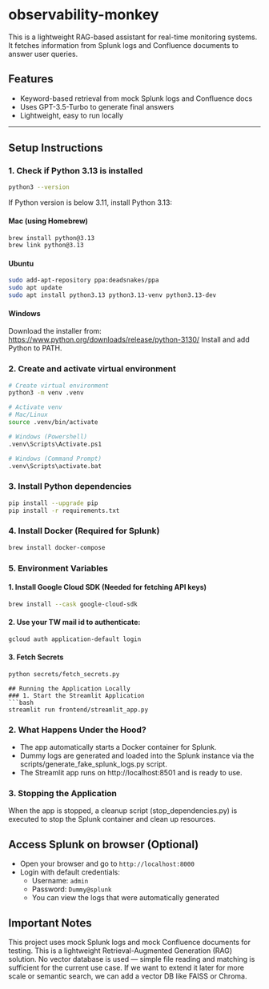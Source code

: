 # observability-monkey

This is a lightweight RAG-based assistant for real-time monitoring systems.  
It fetches information from Splunk logs and Confluence documents to answer user queries.

## Features
- Keyword-based retrieval from mock Splunk logs and Confluence docs
- Uses GPT-3.5-Turbo to generate final answers
- Lightweight, easy to run locally

---

## Setup Instructions

### 1. Check if Python 3.13 is installed

```bash
python3 --version
```
If Python version is below 3.11, install Python 3.13:

#### Mac (using Homebrew)
```bash
brew install python@3.13
brew link python@3.13
```

#### Ubuntu
```bash
sudo add-apt-repository ppa:deadsnakes/ppa
sudo apt update
sudo apt install python3.13 python3.13-venv python3.13-dev
```

#### Windows

Download the installer from: https://www.python.org/downloads/release/python-3130/
Install and add Python to PATH.

### 2. Create and activate virtual environment

```bash
# Create virtual environment
python3 -m venv .venv

# Activate venv
# Mac/Linux
source .venv/bin/activate

# Windows (Powershell)
.venv\Scripts\Activate.ps1

# Windows (Command Prompt)
.venv\Scripts\activate.bat
```

### 3. Install Python dependencies

```bash
pip install --upgrade pip
pip install -r requirements.txt
```

### 4. Install Docker (Required for Splunk)
```bash
brew install docker-compose
```

### 5. Environment Variables
#### 1. Install Google Cloud SDK (Needed for fetching API keys)
```bash
brew install --cask google-cloud-sdk
```
#### 2. Use your TW mail id to authenticate:
```bash
gcloud auth application-default login
```

#### 3. Fetch Secrets
```bash
python secrets/fetch_secrets.py
```

```
## Running the Application Locally
### 1. Start the Streamlit Application
```bash
streamlit run frontend/streamlit_app.py
```
###  2. What Happens Under the Hood?
- The app automatically starts a Docker container for Splunk.
- Dummy logs are generated and loaded into the Splunk instance via the scripts/generate_fake_splunk_logs.py script.
- The Streamlit app runs on http://localhost:8501 and is ready to use.

### 3. Stopping the Application
When the app is stopped, a cleanup script (stop_dependencies.py) is executed to stop the Splunk container and clean up resources.

## Access Splunk on browser (Optional)
- Open your browser and go to `http://localhost:8000`
- Login with default credentials:
  - Username: `admin`
  - Password: `Dummy@splunk`
  - You can view the logs that were automatically generated

## Important Notes

This project uses mock Splunk logs and mock Confluence documents for testing.
This is a lightweight Retrieval-Augmented Generation (RAG) solution.
No vector database is used — simple file reading and matching is sufficient for the current use case.
If we want to extend it later for more scale or semantic search, we can add a vector DB like FAISS or Chroma.